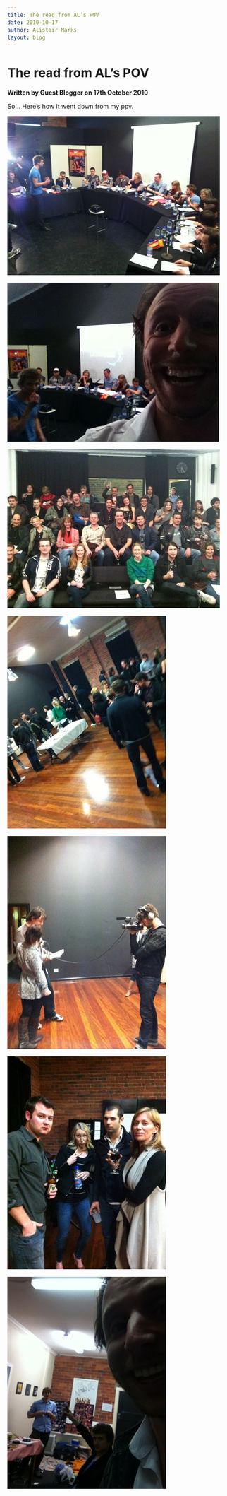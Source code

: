 ```yaml
---
title: The read from AL’s POV
date: 2010-10-17
author: Alistair Marks
layout: blog
---
```

# The read from AL’s POV

**Written by Guest Blogger on 17th October 2010**

So… Here’s how it went down from my ppv.

![](/static/blog/2010-10-20101017-093209.jpg)

![](/static/blog/2010-10-20101017-093223.jpg)

![](/static/blog/2010-10-20101017-093237.jpg)

![](/static/blog/2010-10-20101017-093251.jpg)

![](/static/blog/2010-10-20101017-093306.jpg)

![](/static/blog/2010-10-20101017-093320.jpg)

![](/static/blog/2010-10-20101017-093349.jpg)